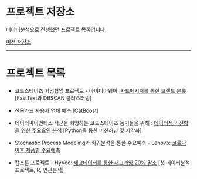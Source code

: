 # 프로젝트 저장소

데이터분석으로 진행했던 프로젝트 목록입니다.

[이전 저장소](https://github.com/xper100/Project_raw)

---

# 프로젝트 목록

* 코드스테이츠 기업협업 프로젝트 - 아이디어웨어: [카드메시지를 통한 브랜드 분류](https://xper100.tistory.com/59) [FastText와 DBSCAN 클러스터링]

* [신용카드 사용자 연체 예측]() [CatBoost]

* 데이터싸이언티스 직군을 희망하는 코드스테이츠 동기들을 위해 : [데이터직군 전향을 위한 주요요인 분석](https://github.com/xper100/Projects/tree/main/HR_analytics) [Python을 통한 머신러닝 및 시각화]

* Stochastic Process Modeling과 회귀분석을 통한 수요예측 - Lenovo: [코로나 이후 제품별 수요예측](https://xper100.tistory.com/14)
 
* 캡스톤 프로젝트 - HyVee: [재고데이터를 통한 재고과잉 20% 감소](https://xper100.tistory.com/3?category=922205) [첫 데이터분석 프로젝트, R, 연관분석]



